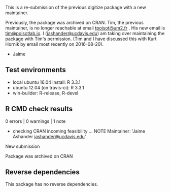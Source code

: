This is a re-submission of the previous digitize package with a new maintainer.

Previously, the package was archived on CRAN. Tim, the previous maintainer, is
no longer reachable at email tpoisot@um2.fr . His new email is
tim@poisotlab.io. I (jashander@ucdavis.edu) am taking over maintaining the
package with Tim's permission. (Tim and I have discussed this with Kurt Hornik by email
most recently on 2016-08-20).

- Jaime

## Test environments
* local ubuntu 16.04 install: R 3.3.1
* ubuntu 12.04 (on travis-ci): R 3.3.1
* win-builder: R-release, R-devel

## R CMD check results

0 errors | 0 warnings | 1 note
* checking CRAN incoming feasibility ... NOTE
Maintainer: 'Jaime Ashander <jashander@ucdavis.edu>'

New submission

Package was archived on CRAN

## Reverse dependencies

This package has no reverse dependencies.
